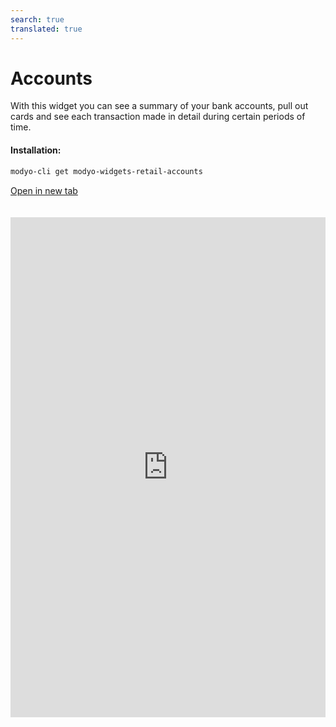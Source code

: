 ```yaml
---
search: true
translated: true
---
```


# Accounts

With this widget you can see a summary of your bank accounts, pull out cards and see each transaction made in detail during certain periods of time.

#### Installation:

```bash
modyo-cli get modyo-widgets-retail-accounts
```

[Open in new tab](https://widgets.modyo.com/personas/retail-accounts)

<iframe id="widgetFrame" src="https://widgets.modyo.com/personas/retail-accounts" width="100%" frameBorder="0" style="min-height:800px;overflow:auto;margin-top:20px;"/>

#### Checking Account

| Functionality            | Description                                                                                                                                                                                                           |
| :----------------------- | :-------------------------------------------------------------------------------------------------------------------------------------------------------------------------------------------------------------------- |
| Checking Account Summary | Presents the status of the account and if applicable, the status of the associated credit line.<br><br> The specific information is presented both numerically and graphically.                                       |
| View recent activity     | Presents the latest transactions that have been made within the account, ordered by date.<br><br> Also included is the ability to search within the transactions shown.                                               |
| Account Statements       | Displays account statements from previous periods, displaying the transactions of each selected account statement, sorted by date.<br><br> Clients also have the ability to search within the displayed transactions. |

#### Savings Account

| Functionality           | Description                                                                                                                                                                                                                                       |
| :---------------------- | :------------------------------------------------------------------------------------------------------------------------------------------------------------------------------------------------------------------------------------------------ |
| Savings Account Summary | Shows the account status similar to what is presented for a checking account, but with the difference that savings accounts have no checks and no associated lines of credit. <br><br>Specific information is presented numerically within lists. |
| View recent activity    | Show the latest transactions that have been made within the account, sorted by date. <br><br>Also included is the ability to search within the transactions shown.                                                                                |
| Account Statements      | Displays account statements from previous periods, displaying the transactions of each selected account statement, sorted by date.<br><br>Clients also have the ability to search within the displayed transactions.                              |

<script>

  export default {
    mounted() {

      function setIframeHeightCO(id, ht) {
          var ifrm = document.getElementById(id);
          if(ifrm) {
            ifrm.style.height = ht + 4 + "px";
          }
      }
      // iframed document sends its height using postMessage
      function handleDocHeightMsg(e) {
          // check origin
          if ( e.origin === 'https://widgets.modyo.com' ) {
              // parse data
              var data = JSON.parse( e.data );

              console.log('data:', data)
              // check data object
              if ( data['docHeight'] ) {
                  setIframeHeightCO( 'widgetFrame', data['docHeight'] );
              } else {
                  setIframeHeightCO( 'widgetFrame', 700 );
              }
          }
      }

      // assign message handler
      if ( window.addEventListener ) {
          window.addEventListener('message', handleDocHeightMsg, false);
      }
    }
  }

</script>
